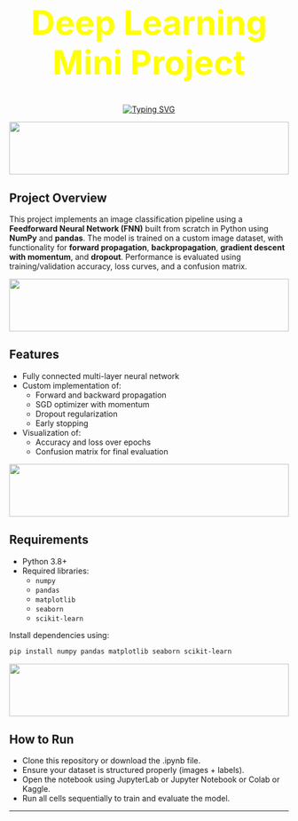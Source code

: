 <div align="center">
  <h1 style="font-size: 60px; color: yellow;">Deep Learning Mini Project</h1>
</div>
<p align="center">
  <a href="https://git.io/typing-svg">
    <img src="https://readme-typing-svg.herokuapp.com?font=Fira+Code&size=20&pause=1000&color=683FF7&background=E0FF0000&center=true&vCenter=true&width=800&lines=Image+Classification+using+Feedforward+Neural+Network" alt="Typing SVG" />
  </a>
</p>

<img src="https://github.com/Govindv7555/Govindv7555/blob/main/49e76e0596857673c5c80c85b84394c1.gif" width="100%" height="95px">

## Project Overview

This project implements an image classification pipeline using a **Feedforward Neural Network (FNN)** built from scratch in Python using **NumPy** and **pandas**. The model is trained on a custom image dataset, with functionality for **forward propagation**, **backpropagation**, **gradient descent with momentum**, and **dropout**. Performance is evaluated using training/validation accuracy, loss curves, and a confusion matrix.

<img src="https://github.com/Govindv7555/Govindv7555/blob/main/49e76e0596857673c5c80c85b84394c1.gif" width="100%" height="95px">

## Features

- Fully connected multi-layer neural network
- Custom implementation of:
  - Forward and backward propagation
  - SGD optimizer with momentum
  - Dropout regularization
  - Early stopping
- Visualization of:
  - Accuracy and loss over epochs
  - Confusion matrix for final evaluation

<img src="https://github.com/Govindv7555/Govindv7555/blob/main/49e76e0596857673c5c80c85b84394c1.gif" width="100%" height="95px">

## Requirements

- Python 3.8+
- Required libraries:
  - `numpy`
  - `pandas`
  - `matplotlib`
  - `seaborn`
  - `scikit-learn`
  
Install dependencies using:

```bash
pip install numpy pandas matplotlib seaborn scikit-learn

```
<img src="https://github.com/Govindv7555/Govindv7555/blob/main/49e76e0596857673c5c80c85b84394c1.gif" width="100%" height="95px">

## How to Run

- Clone this repository or download the .ipynb file.
- Ensure your dataset is structured properly (images + labels).
- Open the notebook using JupyterLab or Jupyter Notebook or Colab or Kaggle.
- Run all cells sequentially to train and evaluate the model.

---
